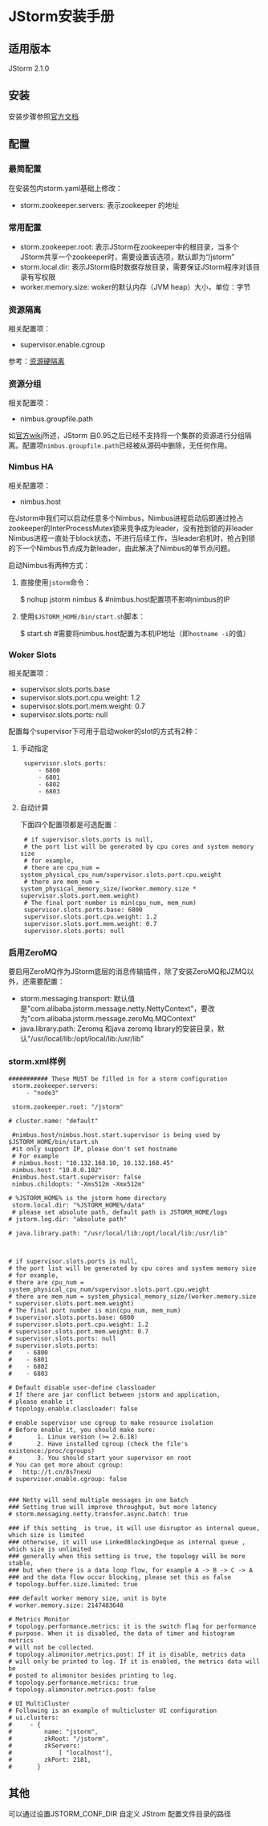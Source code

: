 # JStorm安装手册 #
## 适用版本 ##
JStorm 2.1.0
## 安装 ##
安装步骤参照[官方文档](https://github.com/alibaba/jstorm/wiki/%E5%A6%82%E4%BD%95%E5%AE%89%E8%A3%85)
## 配置 ##
### 最简配置 ###
在安装包内storm.yaml基础上修改：

- storm.zookeeper.servers: 表示zookeeper 的地址

### 常用配置 ###
- storm.zookeeper.root: 表示JStorm在zookeeper中的根目录，当多个JStorm共享一个zookeeper时，需要设置该选项，默认即为“/jstorm”
- storm.local.dir: 表示JStorm临时数据存放目录，需要保证JStorm程序对该目录有写权限
- worker.memory.size: woker的默认内存（JVM heap）大小，单位：字节

### 资源隔离 ###
相关配置项：

- supervisor.enable.cgroup

参考：[资源硬隔离](https://github.com/alibaba/jstorm/wiki/%E8%B5%84%E6%BA%90%E7%A1%AC%E9%9A%94%E7%A6%BB)

### 资源分组 ###
相关配置项：

- nimbus.groupfile.path

如[官方wiki](https://github.com/alibaba/jstorm/wiki/%E8%B5%84%E6%BA%90%E5%88%86%E7%BB%84)所述，JStorm 自0.95之后已经不支持将一个集群的资源进行分组隔离。配置项`nimbus.groupfile.path`已经被从源码中删除，无任何作用。

### Nimbus HA ###
相关配置项：

- nimbus.host

在Jstorm中我们可以启动任意多个Nimbus，Nimbus进程启动后即通过抢占zookeeper的InterProcessMutex锁来竞争成为leader，没有抢到锁的非leader Nimbus进程一直处于block状态，不进行后续工作，当leader宕机时，抢占到锁的下一个Nimbus节点成为新leader，由此解决了Nimbus的单节点问题。

启动Nimbus有两种方式：

1. 直接使用`jstorm`命令：

	$ nohup jstorm nimbus & #nimbus.host配置项不影响nimbus的IP

2. 使用`$JSTORM_HOME/bin/start.sh`脚本：

	$ start.sh #需要将nimbus.host配置为本机IP地址（即`hostname -i`的值）


### Woker Slots ###
相关配置项：

- supervisor.slots.ports.base
- supervisor.slots.port.cpu.weight: 1.2
- supervisor.slots.port.mem.weight: 0.7
- supervisor.slots.ports: null	

配置每个supervisor下可用于启动woker的slot的方式有2种：
1. 手动指定

 		supervisor.slots.ports:
			- 6800
			- 6801
			- 6802
			- 6803
 
2. 自动计算

	下面四个配置项都是可选配置：

		# if supervisor.slots.ports is null,
		# the port list will be generated by cpu cores and system memory size
		# for example,
		# there are cpu_num = system_physical_cpu_num/supervisor.slots.port.cpu.weight
		# there are mem_num = system_physical_memory_size/(worker.memory.size * supervisor.slots.port.mem.weight)
		# The final port number is min(cpu_num, mem_num)
		supervisor.slots.ports.base: 6800
		supervisor.slots.port.cpu.weight: 1.2
		supervisor.slots.port.mem.weight: 0.7
		supervisor.slots.ports: null	

### 启用ZeroMQ ###
要启用ZeroMQ作为JStorm底层的消息传输插件，除了安装ZeroMQ和JZMQ以外，还需要配置：

- storm.messaging.transport: 默认值是"com.alibaba.jstorm.message.netty.NettyContext"，要改为"com.alibaba.jstorm.message.zeroMq.MQContext"
- java.library.path: Zeromq 和java zeromq library的安装目录，默认"/usr/local/lib:/opt/local/lib:/usr/lib"

### storm.xml样例 ###
	########### These MUST be filled in for a storm configuration
	 storm.zookeeper.servers:
	     - "node3"
	
	 storm.zookeeper.root: "/jstorm"
	
	# cluster.name: "default"
	
	 #nimbus.host/nimbus.host.start.supervisor is being used by $JSTORM_HOME/bin/start.sh
	 #it only support IP, please don't set hostname
	 # For example
	 # nimbus.host: "10.132.168.10, 10.132.168.45"
	 nimbus.host: "10.0.0.102"
	 #nimbus.host.start.supervisor: false
	 nimbus.childopts: "-Xms512m -Xmx512m"
	
	# %JSTORM_HOME% is the jstorm home directory
	 storm.local.dir: "%JSTORM_HOME%/data"
	 # please set absolute path, default path is JSTORM_HOME/logs
	# jstorm.log.dir: "absolute path"
	
	# java.library.path: "/usr/local/lib:/opt/local/lib:/usr/lib"
	
	
	
	# if supervisor.slots.ports is null,
	# the port list will be generated by cpu cores and system memory size
	# for example,
	# there are cpu_num = system_physical_cpu_num/supervisor.slots.port.cpu.weight
	# there are mem_num = system_physical_memory_size/(worker.memory.size * supervisor.slots.port.mem.weight)
	# The final port number is min(cpu_num, mem_num)
	# supervisor.slots.ports.base: 6800
	# supervisor.slots.port.cpu.weight: 1.2
	# supervisor.slots.port.mem.weight: 0.7
	# supervisor.slots.ports: null
	# supervisor.slots.ports:
	#    - 6800
	#    - 6801
	#    - 6802
	#    - 6803
	
	# Default disable user-define classloader
	# If there are jar conflict between jstorm and application,
	# please enable it
	# topology.enable.classloader: false
	
	# enable supervisor use cgroup to make resource isolation
	# Before enable it, you should make sure:
	#       1. Linux version (>= 2.6.18)
	#       2. Have installed cgroup (check the file's existence:/proc/cgroups)
	#       3. You should start your supervisor on root
	# You can get more about cgroup:
	#   http://t.cn/8s7nexU
	# supervisor.enable.cgroup: false
	
	
	### Netty will send multiple messages in one batch
	### Setting true will improve throughput, but more latency
	# storm.messaging.netty.transfer.async.batch: true
	
	### if this setting  is true, it will use disruptor as internal queue, which size is limited
	### otherwise, it will use LinkedBlockingDeque as internal queue , which size is unlimited
	### generally when this setting is true, the topology will be more stable,
	### but when there is a data loop flow, for example A -> B -> C -> A
	### and the data flow occur blocking, please set this as false
	# topology.buffer.size.limited: true
	
	### default worker memory size, unit is byte
	# worker.memory.size: 2147483648
	
	# Metrics Monitor
	# topology.performance.metrics: it is the switch flag for performance
	# purpose. When it is disabled, the data of timer and histogram metrics
	# will not be collected.
	# topology.alimonitor.metrics.post: If it is disable, metrics data
	# will only be printed to log. If it is enabled, the metrics data will be
	# posted to alimonitor besides printing to log.
	# topology.performance.metrics: true
	# topology.alimonitor.metrics.post: false
	
	# UI MultiCluster
	# Following is an example of multicluster UI configuration
	# ui.clusters:
	#     - {
	#         name: "jstorm",
	#         zkRoot: "/jstorm",
	#         zkServers:
	#             [ "localhost"],
	#         zkPort: 2181,
	#       }

## 其他 ##
可以通过设置JSTORM\_CONF\_DIR 自定义 JStrom 配置文件目录的路径
